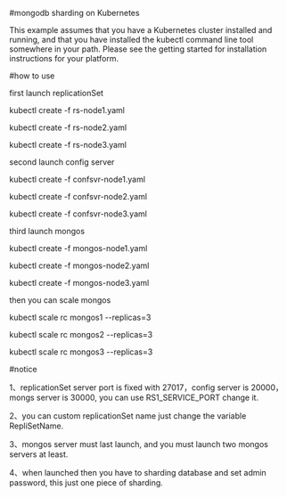 #mongodb sharding on Kubernetes

This example assumes that you have a Kubernetes cluster installed and running, and that you have installed the kubectl command line tool somewhere in your path. Please see the getting started for installation instructions for your platform.

#how to use

first launch replicationSet
>
kubectl create -f rs-node1.yaml 
>
kubectl create -f rs-node2.yaml 
>
kubectl create -f rs-node3.yaml

second launch config server
>
kubectl create -f confsvr-node1.yaml
>
kubectl create -f confsvr-node2.yaml
>
kubectl create -f confsvr-node3.yaml

third launch mongos
>
kubectl create -f mongos-node1.yaml
>
kubectl create -f mongos-node2.yaml
>
kubectl create -f mongos-node3.yaml

then you can scale mongos
>
kubectl scale rc mongos1 --replicas=3
>
kubectl scale rc mongos2 --replicas=3
>
kubectl scale rc mongos3 --replicas=3

#notice
>
1、replicationSet server port is fixed with 27017，config server is 20000，mongs server is 30000, you can use RS1_SERVICE_PORT change it.
>
2、you can custom replicationSet name just change the variable RepliSetName.
>
3、mongos server must last launch, and you must launch two mongos servers at least.
>
4、when launched then you have to sharding database and set admin password, this just one piece of sharding.
